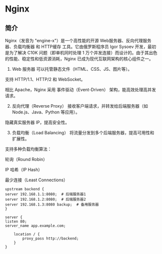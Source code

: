 # Nginx
## 简介
Nginx（发音为 "engine-x"）是一个高性能的开源 Web服务器、反向代理服务器、负载均衡器 和 HTTP缓存 工具。它由俄罗斯程序员 Igor Sysoev 开发，最初是为了解决 C10K 问题（即单机同时处理 1 万个并发连接）而设计的。由于其出色的性能、稳定性和低资源消耗，Nginx 已成为现代互联网架构的核心组件之一。

1. Web 服务器
   可以托管静态文件（HTML、CSS、JS、图片等）。

支持 HTTP/1.1、HTTP/2 和 WebSocket。

相比 Apache，Nginx 采用 事件驱动（Event-Driven） 架构，能高效处理高并发请求。

2. 反向代理（Reverse Proxy）
   接收客户端请求，并转发给后端服务器（如 Node.js、Java、Python 等应用）。

隐藏真实服务器 IP，提高安全性。

3. 负载均衡（Load Balancing）
   将流量分发到多个后端服务器，提高可用性和扩展性。

支持多种负载均衡算法：

轮询（Round Robin）

IP 哈希（IP Hash）

最少连接（Least Connections）
```
upstream backend {
server 192.168.1.1:8080;  # 后端服务器1
server 192.168.1.2:8080;  # 后端服务器2
server 192.168.1.3:8080 backup;  # 备用服务器
}

server {
listen 80;
server_name app.example.com;

    location / {
        proxy_pass http://backend;
    }
}
```